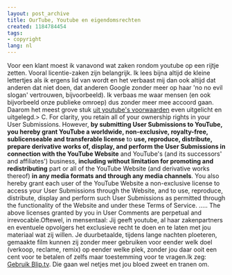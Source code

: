 ```yaml
---
layout: post_archive
title: OurTube, Youtube en eigendomsrechten
created: 1184784454
tags:
- copyright
lang: nl
---
```

Voor een klant moest ik vanavond wat zaken rondom youtube op een rijtje zetten. Vooral licentie-zaken zijn belangrijk. Ik lees bijna altijd de kleine lettertjes als ik ergens lid van wordt en het verbaast mij dan ook altijd dat anderen dat niet doen, dat anderen Google zonder meer op haar 'no no evil slogan' vertrouwen, bijvoorbeeld). Ik verbaas me waar mensen (en ook bijvorbeeld onze publieke omroep) dus zonder meer mee accoord gaan. Daarom het meest grove stuk [uit youtube's voorwaarden](http://www.youtube.com/t/terms) even uitgelicht en uitgelegd.> C. For clarity, you retain all of your ownership rights in your User Submissions. However, **by submitting User Submissions to YouTube, you hereby grant YouTube a worldwide, non-exclusive, royalty-free, sublicenseable and transferable license** to **use, reproduce, distribute, prepare derivative works of, display, and perform the User Submissions in connection with the YouTube Website** and YouTube's (and its successors' and affiliates') business, **including without limitation for promoting and redistributing** part or all of the YouTube Website (and derivative works thereof) **in any media formats and through any media channels**. You also hereby grant each user of the YouTube Website a non-exclusive license to access your User Submissions through the Website, and to use, reproduce, distribute, display and perform such User Submissions as permitted through the functionality of the Website and under these Terms of Service.  ..... The above licenses granted by you in User Comments are perpetual and irrevocable.Oftewel, in mensentaal: Jij geeft youtube, al haar zakenpartners en eventuele opvolgers het exclusieve recht te doen en te laten met jou materiaal wat zij willen. Je duurbetaalde, tijdens lange nachten ploeteren, gemaakte film kunnen zij zonder meer gebruiken voor eender welk doel (verkoop, reclame, remix) op eender welke plek, zonder jou daar ooit een cent voor te betalen of zelfs maar toestemming voor te vragen.Ik zeg: [Gebruik Blip.tv](http://blip.tv). Die gaan wel netjes met jou bloed zweet en tranen om.
